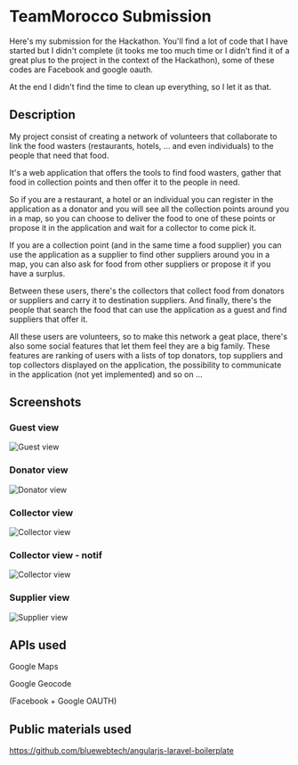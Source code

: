 # TeamMorocco Submission

Here's my submission for the Hackathon. You'll find a lot of code that I have started but I didn't complete (it tooks me too much time or I didn't find it of a great plus to the project in the context of the Hackathon), some of these codes are Facebook and google oauth.

At the end I didn't find the time to clean up everything, so I let it as that.

## Description

My project consist of creating a network of volunteers that collaborate to link the food wasters (restaurants,  hotels, ... and even individuals) to the people that need that food.

It's a web application that offers the tools to find food wasters, gather that food in collection points and then offer it to the people in need.

So if you are a restaurant, a hotel or an individual you can register in the application as a donator and you will see all the collection points around you in a map, so you can choose to deliver the food to one of these points or propose it in the application and wait for a collector to come pick it.

If you are a collection point (and in the same time a food supplier) you can use the application as a supplier to find other suppliers around you in a map, you can also ask for food from other suppliers or propose it if you have a surplus.

Between these users, there's the collectors that collect food from donators or suppliers and carry it to destination suppliers.
And finally, there's the people that search the food that can use the application as a guest and find suppliers that offer it.

All these users are volunteers, so to make this network a geat place, there's also some social features that let them feel they are a big family. These features are ranking of users with a lists of top donators, top suppliers and top collectors displayed on the application, the possibility to communicate in the application (not yet implemented) and so on ...

## Screenshots
### Guest view
![Guest view](http://urkk8f9b9f2a.rbenhammane.koding.io/screenshots/Guest.png "Guest view")
### Donator view
![Donator view](http://urkk8f9b9f2a.rbenhammane.koding.io/screenshots/Donator.png "Donator view")
### Collector view
![Collector view](http://urkk8f9b9f2a.rbenhammane.koding.io/screenshots/Collector.png "Collector view")
### Collector view - notif
![Collector view](http://urkk8f9b9f2a.rbenhammane.koding.io/screenshots/Collector_notif.png "Collector view")
### Supplier view
![Supplier view](http://urkk8f9b9f2a.rbenhammane.koding.io/screenshots/Supplier.png "Supplier view")

## APIs used

Google Maps

Google Geocode

(Facebook + Google OAUTH)

## Public materials used

https://github.com/bluewebtech/angularjs-laravel-boilerplate
